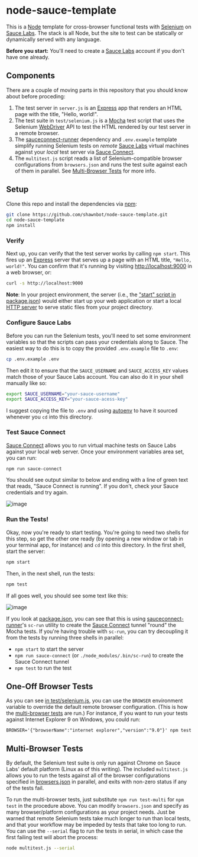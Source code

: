 # node-sauce-template
This is a [Node] template for cross-browser functional tests with [Selenium] on
[Sauce Labs]. The stack is all Node, but the site to test can be statically or
dynamically served with any language.

**Before you start:** You'll need to create a [Sauce Labs] account if you don't
have one already.

## Components
There are a couple of moving parts in this repository that you should
know about before proceding:

1. The test server in `server.js` is an [Express] app that renders an
   HTML page with the title, "Hello, world!".
1. The test suite in `test/selenium.js` is a [Mocha] test script that
   uses the Selenium [WebDriver] API to test the HTML rendered by our
   test server in a remote browser.
1. The [sauceconnect-runner] dependency and `.env.example` template
   simplify running Selenium tests on *remote* [Sauce Labs] virtual
   machines against your *local* test server via [Sauce Connect].
1. The `multitest.js` script reads a list of Selenium-compatible
   browser configurations from `browsers.json` and runs the test suite against
   each of them in parallel. See [Multi-Browser Tests](#multi-browser-tests)
   for more info.

## Setup
Clone this repo and install the dependencies via [npm]:

```sh
git clone https://github.com/shawnbot/node-sauce-template.git
cd node-sauce-template
npm install
```

### Verify
Next up, you can verify that the test server works by calling `npm start`. This
fires up an [Express] server that serves up a page with an HTML title, `"Hello,
world!"`. You can confirm that it's running by visiting
[http://localhost:9000](http://localhost:9000) in a web browser, or:

```sh
curl -s http://localhost:9000
```

**Note**: In your project environment, the server (i.e., the
["start" script in package.json](package.json#L7)) would either start up your
web application or start a local [HTTP server](https://github.com/indexzero/http-server)
to serve static files from your project directory.

### Configure Sauce Labs
Before you can run the Selenium tests, you'll need to set some environment
variables so that the scripts can pass your credentials along to Sauce. The
easiest way to do this is to copy the provided `.env.example` file to `.env`:

```sh
cp .env.example .env
```

Then edit it to ensure that the `SAUCE_USERNAME` and `SAUCE_ACCESS_KEY` values
match those of your Sauce Labs account. You can also do it in your shell
manually like so:

```sh
export SAUCE_USERNAME="your-sauce-username"
export SAUCE_ACCESS_KEY="your-sauce-acess-key"
```

I suggest copying the file to `.env` and using [autoenv] to have it sourced
whenever you `cd` into this directory.

### Test Sauce Connect
[Sauce Connect] allows you to run virtual machine tests on Sauce Labs against
your local web server. Once your environment variables area set, you can run:

```sh
npm run sauce-connect
```

You should see output similar to below and ending with a line of green text
that reads, "Sauce Connect is running". If you don't, check your Sauce
credentials and try again.

![image](https://cloud.githubusercontent.com/assets/113896/7235686/93e0f948-e744-11e4-9e8c-84a384c51b04.png)


### Run the Tests!
Okay, now you're ready to start testing. You're going to need two shells for
this step, so get the other one ready (by opening a new window or tab in your
terminal app, for instance) and `cd` into this directory. In the first shell,
start the server:

```sh
npm start
```

Then, in the next shell, run the tests:

```sh
npm test
```

If all goes well, you should see some text like this:

![image](https://cloud.githubusercontent.com/assets/113896/7236545/7c7dd32e-e74a-11e4-8e7b-e81f6bb26afc.png)

If you look at [package.json](package.json#L8), you can see that this is using
[sauceconnect-runner]'s `sc-run` utility to create the [Sauce Connect] tunnel
"round" the Mocha tests. If you're having trouble with `sc-run`, you can try
decoupling it from the tests by running three shells in parallel:

* `npm start` to start the server
* `npm run sauce-connect` (or `./node_modules/.bin/sc-run`) to create the Sauce
  Connect tunnel
* `npm test` to run the test


## One-Off Browser Tests
As you can see [in test/selenium.js](test/selenium.js#L30-32), you can use the
`BROWSER` environment variable to override the default remote browser
configuration.  (This is how the [multi-browser tests](#multi-browser-tests)
are run.) For instance, if you want to run your tests against Internet Explorer
9 on Windows, you could run:

```
BROWSER='{"browserName":"internet explorer","version":"9.0"}' npm test
```

## Multi-Browser Tests
By default, the Selenium test suite is only run against Chrome on Sauce Labs'
default platform (Linux as of this writing). The included `multitest.js`
allows you to run the tests against all of the browser configurations specified
in [browsers.json](browsers.json) in parallel, and exits with non-zero status
if any of the tests fail.

To run the multi-browser tests, just substitute `npm run test-multi` for `npm
test` in the procedure above. You can modify `browsers.json` and specify as
many browser/platform configurations as your project needs. Just be warned that
remote Selenium tests take much longer to run than local tests, and that your
workflow may be impeded by tests that take too long to run. You can use the
`--serial` flag to run the tests in serial, in which case the first failing
test will abort the process:

```sh
node multitest.js --serial
```

[Selenium]: http://docs.seleniumhq.org/
[Sauce Labs]: https://saucelabs.com
[Sauce Connect]: https://docs.saucelabs.com/reference/sauce-connect/
[Node]: https://nodejs.org/
[npm]: https://www.npmjs.com/
[Express]: http://expressjs.com/
[autoenv]: https://github.com/kennethreitz/autoenv
[sauceconnect-runner]: https://github.com/shawnbot/sauceconnect-runner
[Mocha]: http://mochajs.org/
[wd]: https://github.com/admc/wd
[WebDriver]: https://code.google.com/p/selenium/wiki/GettingStarted
